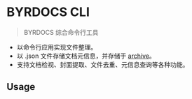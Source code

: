 # BYRDOCS CLI

> BYRDOCS 综合命令行工具

- 以命令行应用实现文件整理。
- 以 .json 文件存储文档元信息，并存储于 [archive](https://github.com/byrdocs/byrdocs-archive)。
- 支持文档检视、封面提取、文件去重、元信息查询等各种功能。

## Usage
